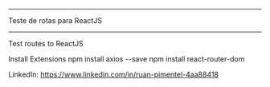 ______________________
Teste de rotas para ReactJS
_____________________

Test routes to ReactJS

Install Extensions
npm install axios --save
npm install react-router-dom


LinkedIn: https://www.linkedin.com/in/ruan-pimentel-4aa88418
